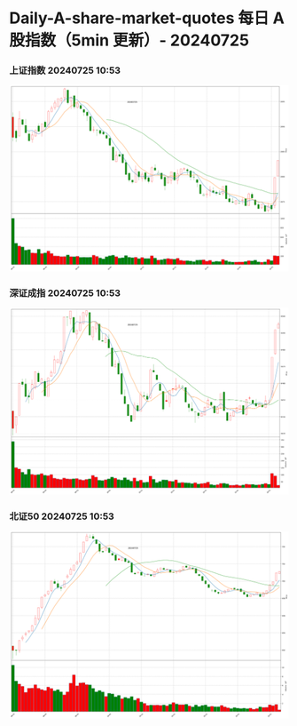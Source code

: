 
# Daily-A-share-market-quotes 每日 A 股指数（5min 更新）- 20240725

### 上证指数 20240725 10:53
![](./fig/2024/7/20240725-sh000001.png)

### 深证成指 20240725 10:53
![](./fig/2024/7/20240725-sz399001.png)

### 北证50 20240725 10:53
![](./fig/2024/7/20240725-bj899050.png)
